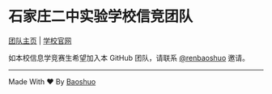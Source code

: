 # 石家庄二中实验学校信竞团队

[团队主页](https://sjzezsyxx.github.io) \| [学校官网](http://www.sjzezsyxx.com)

如本校信息学竞赛生希望加入本 GitHub 团队，请联系 [@renbaoshuo](https://github.com/renbaoshuo) 邀请。

---

Made With ❤ By <a href="https://baoshuo.ren">Baoshuo</a>
